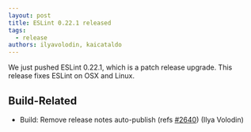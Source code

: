 ```yaml
---
layout: post
title: ESLint 0.22.1 released
tags:
  - release
authors: ilyavolodin, kaicataldo
---
```


We just pushed ESLint 0.22.1, which is a patch release upgrade. This release fixes ESLint on OSX and Linux.

## Build-Related

* Build: Remove release notes auto-publish (refs [#2640](https://github.com/eslint/eslint/issues/2640)) (Ilya Volodin)
